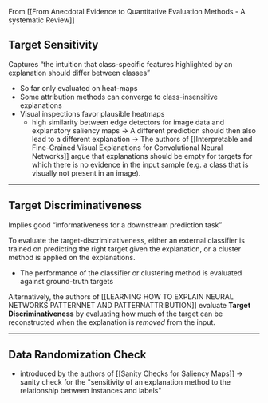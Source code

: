 From  [[From Anecdotal Evidence to Quantitative Evaluation Methods - A systematic Review]]
## Target Sensitivity
Captures “the intuition that class-specific features highlighted by
an explanation should differ between classes”
- So far only evaluated on heat-maps
- Some attribution methods can converge to class-insensitive explanations
- Visual inspections favor plausible heatmaps
	- high similarity between edge detectors for image data and explanatory saliency maps
-> A different prediction should then also lead to a different explanation
-> The authors of [[Interpretable and Fine-Grained Visual Explanations for Convolutional Neural Networks]] argue that explanations should be empty for targets for which there is no evidence in the input sample (e.g. a class that is visually not present in an image). 

---
## Target Discriminativeness
Implies good “informativeness for a downstream prediction task”

To evaluate the target-discriminativeness, either an external classifier is trained on predicting the right target given the explanation, or a cluster method is applied on the explanations.
- The performance of the classifier or clustering method is evaluated against ground-truth targets

Alternatively, the authors of [[LEARNING HOW TO EXPLAIN NEURAL NETWORKS PATTERNNET AND PATTERNATTRIBUTION]] evaluate **Target Discriminativeness** by evaluating how much of the target can be reconstructed when the explanation is *removed* from the input.

---
## Data Randomization Check

- introduced by the authors of [[Sanity Checks for Saliency Maps]]
-> sanity check for the "sensitivity of an explanation method to the relationship between instances and labels"